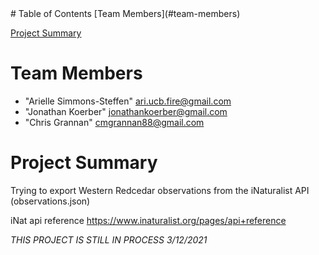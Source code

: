 
<html>
<head>
</head>
<body>
# Table of Contents
[Team Members](#team-members)

[Project Summary](#project-summary)

# <a name="team-members"></a>Team Members
* "Arielle Simmons-Steffen" <ari.ucb.fire@gmail.com>
* "Jonathan Koerber" <jonathankoerber@gmail.com>
* "Chris Grannan" <cmgrannan88@gmail.com>
	
# <a name="project-summary"></a>Project Summary
Trying to export Western Redcedar observations from the iNaturalist API (observations.json)

iNat api reference https://www.inaturalist.org/pages/api+reference


*THIS PROJECT IS STILL IN PROCESS 3/12/2021*
 
</body>
</html>
